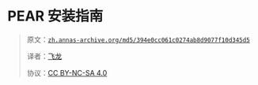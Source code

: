 # PEAR 安装指南

> 原文：[`zh.annas-archive.org/md5/394e0cc061c0274ab8d9077f10d345d5`](https://zh.annas-archive.org/md5/394e0cc061c0274ab8d9077f10d345d5)
> 
> 译者：[飞龙](https://github.com/wizardforcel)
> 
> 协议：[CC BY-NC-SA 4.0](http://creativecommons.org/licenses/by-nc-sa/4.0/)